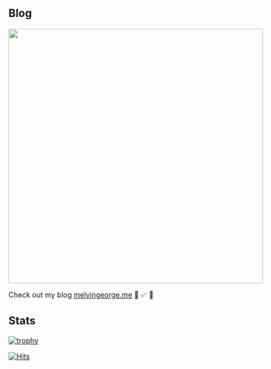 ## Blog

<img width="500"  src="https://melvingeorge.me/metame.png" />


Check out my blog [melvingeorge.me](https://melvingeorge.me) 🚀 ✅ 🦄

## Stats
[![trophy](https://github-profile-trophy.vercel.app/?username=melvin2016&column=3&margin-w=15&margin-h=15&theme=onedark)](https://github.com/ryo-ma/github-profile-trophy)

[![Hits](https://hits.seeyoufarm.com/api/count/incr/badge.svg?url=https%3A%2F%2Fgithub.com%2Fmelvin2016%2Fhit-counter&count_bg=%238BBAD9&title_bg=%2391CDF4&icon=github.svg&icon_color=%23E7E7E7&title=visits&edge_flat=false)](https://hits.seeyoufarm.com)
